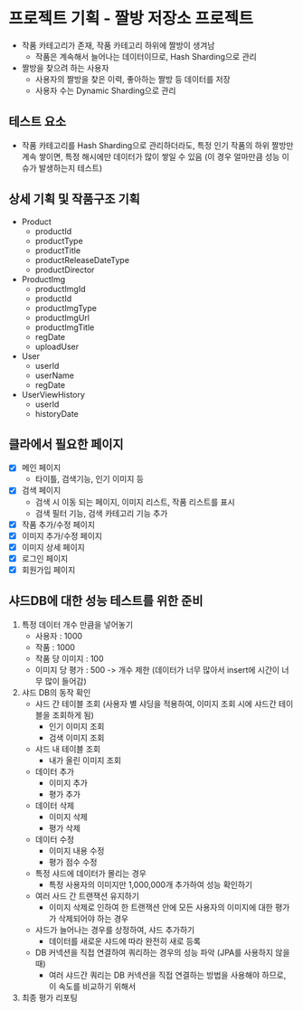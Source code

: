 # 프로젝트 기획 - 짤방 저장소 프로젝트

- 작품 카테고리가 존재, 작품 카테고리 하위에 짤방이 생겨남
  - 작품은 계속해서 늘어나는 데이터이므로, Hash Sharding으로 관리
- 짤방을 찾으려 하는 사용자
  - 사용자의 짤방을 찾은 이력, 좋아하는 짤방 등 데이터를 저장
  - 사용자 수는 Dynamic Sharding으로 관리

## 테스트 요소

- 작품 카테고리를 Hash Sharding으로 관리하더라도, 특정 인기 작품의 하위 짤방만 계속 쌓이면, 특정 해시에만 데이터가 많이 쌓일 수 있음 (이 경우 얼마만큼 성능 이슈가 발생하는지 테스트)

## 상세 기획 및 작품구조 기획

- Product
  - productId
  - productType
  - productTitle
  - productReleaseDateType
  - productDirector
- ProductImg
  - productImgId
  - productId
  - productImgType
  - productImgUrl
  - productImgTitle
  - regDate
  - uploadUser
- User
  - userId
  - userName
  - regDate
- UserViewHistory
  - userId
  - historyDate

## 클라에서 필요한 페이지

- [x] 메인 페이지
  - 타이틀, 검색기능, 인기 이미지 등
- [x] 검색 페이지
  - 검색 시 이동 되는 페이지, 이미지 리스트, 작품 리스트를 표시
  - 검색 필터 기능, 검색 카테고리 기능 추가
- [x] 작품 추가/수정 페이지
- [x] 이미지 추가/수정 페이지
- [x] 이미지 상세 페이지
- [x] 로그인 페이지
- [x] 회원가입 페이지

## 샤드DB에 대한 성능 테스트를 위한 준비
1. 특정 데이터 개수 만큼을 넣어놓기
    - 사용자 : 1000
    - 작품 : 1000
    - 작품 당 이미지 : 100
    - 이미지 당 평가 : 500 -> 개수 제한 (데이터가 너무 많아서 insert에 시간이 너무 많이 들어감)
2. 샤드 DB의 동작 확인
    - 샤드 간 테이블 조회 (사용자 별 샤딩을 적용하여, 이미지 조회 시에 샤드간 테이블을 조회하게 됨)
        - 인기 이미지 조회
        - 검색 이미지 조회
    - 샤드 내 테이블 조회
        - 내가 올린 이미지 조회
    - 데이터 추가
        - 이미지 추가
        - 평가 추가
    - 데이터 삭제
        - 이미지 삭제
        - 평가 삭제 
    - 데이터 수정
        - 이미지 내용 수정
        - 평가 점수 수정
    - 특정 샤드에 데이터가 몰리는 경우
        - 특정 사용자의 이미지만 1,000,000개 추가하여 성능 확인하기
    - 여러 사드 간 트랜잭션 유지하기
        - 이미지 삭제로 인하여 한 트랜잭션 안에 모든 사용자의 이미지에 대한 평가가 삭제되어야 하는 경우
    - 샤드가 늘어나는 경우를 상정하여, 샤드 추가하기
        - 데이터를 새로운 샤드에 따라 완전히 새로 등록
    - DB 커넥션을 직접 연결하여 쿼리하는 경우의 성능 파악 (JPA를 사용하지 않을 때)
      - 여러 샤드간 쿼리는 DB 커넥션을 직접 연결하는 방법을 사용해야 하므로, 이 속도를 비교하기 위해서
3. 최종 평가 리포팅
        